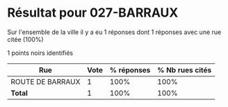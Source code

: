 # Résultat pour 027-BARRAUX

Sur l'ensemble de la ville il y a eu 1 réponses dont 1 réponses avec une rue citée (100%)

1 points noirs identifiés

| Rue | Vote | % réponses | % Nb rues cités|
|-----|------|------------|----------------|
| ROUTE DE BARRAUX | 1 | 100% | 100%|
| **Total** | 1 | 100% | 100%|
